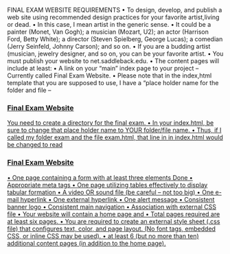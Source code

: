 FINAL EXAM WEBSITE REQUIREMENTS
• To design, develop, and publish a web site using recommended design practices for your favorite artist,living or dead. 
• In this case, I mean artist in the generic sense. 
• It could be a painter (Monet, Van Gogh); a musician (Mozart, U2); an actor (Harrison Ford, Betty White); a director (Steven Spielberg, George Lucas); a comedian (Jerry Seinfeld, Johnny Carson); and so on. 
• If you are a budding artist (musician, jewelry designer, and so on, you can be your favorite artist. 
• You must publish your website to net.saddleback.edu. 
• The content pages will include at least:
• A link on your “main” index page to your project – Currently called Final Exam Website. 
• Please note that in the index,html template that you are supposed to use, I have a “place holder name for the folder and file – <h3><a href=”final/index.html”>Final Exam Website</h3> You need to create a directory for the final exam. 
• In your index.html, be sure to change that place holder name to YOUR folder/file name. 
• Thus, if I called my folder exam and the file exam.html, that line in in index.html would be changed to read <h3><a href=”exam/exam.html”>Final Exam Website</h3>
• One page containing a form with at least three elements
Done
• Appropriate meta tags
• One page utilizing tables effectively to display tabular formation
• A video OR sound file (be careful – not too big)
• One e-mail hyperlink
• One external hyperlink
• One alert message
• Consistent banner logo
• Consistent main navigation
• Association with external CSS file
• Your website will contain a home page and
• Total pages required are at least six pages.
• You are required to create an external style sheet (.css file) that configures text, color, and page layout. (No font tags, embedded CSS, or inline CSS may be used).
• at least 6 (but no more than ten) additional content pages (in addition to the home page).
